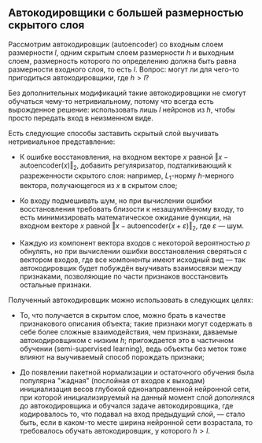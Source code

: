 ## Автокодировщики с большей размерностью скрытого слоя

Рассмотрим автокодировщик (autoencoder) со входным слоем размерности $l$, одним скрытым слоем размерности $h$ и выходным слоем, размерность которого по определению должна быть равна размерности входного слоя, то есть $l$. Вопрос: могут ли для чего-то пригодиться автокодировщики, где $h > l$?

Без дополнительных модификаций такие автокодировщики не смогут обучаться чему-то нетривиальному, потому что всегда есть вырожденное решение: использовать лишь $l$ нейронов из $h$, чтобы просто передать вход в неизменном виде.

Есть следующие способы заставить скрытый слой выучивать нетривиальное представление:

* К ошибке восстановления, на входном векторе $x$ равной $\Vert x - \mathrm{autoencoder}(x)\Vert_2$, добавить регуляризатор, подталкивающий к разреженности скрытого слоя: например, $L_1$-норму $h$-мерного вектора, получающегося из $x$ в скрытом слое;

* Ко входу подмешивать шум, но при вычислении ошибки восстановления требовать близости к незашумлённому входу, то есть минимизировать математическое ожидание функции, на входном векторе $x$ равной $\Vert x - \mathrm{autoencoder}(x + \varepsilon)\Vert_2$, где $\varepsilon$ — шум.

* Каждую из компонент вектора входов с некоторой вероятностью $p$ обнулять, но при вычислении ошибки восстановления сверяться с вектором входов, где все компоненты имеют исходный вид — так автокодировщик будет побуждён выучивать взаимосвязи между признаками, позволяющие по части признаков восстановить остальные признаки. 

Полученный автокодировщик можно использовать в следующих целях:

* То, что получается в скрытом слое, можно брать в качестве признакового описания объекта; такие признаки могут содержать в себе более сложные взаимодействия, чем признаки, даваемые автокодировщиком с низким $h$; пригождается это в частичном обучении (semi-supervised learning), ведь объекты без меток тоже влияют на выучиваемый способ порождать признаки;

* До появлении пакетной нормализации и остаточного обучения была популярна "жадная" (послойная от входов к выходам) инициализация весов глубокой однонаправленной нейронной сети, при которой инициализируемый на данный момент слой дополнялся до автокодировщика и обучался задаче автокодировщика, где кодировалось то, что подавал на вход предыдущий слой, — стало быть, если в каком-то месте ширина нейронной сети возрастала, то требовалось обучать автокодировщик, у которого $h > l$.
